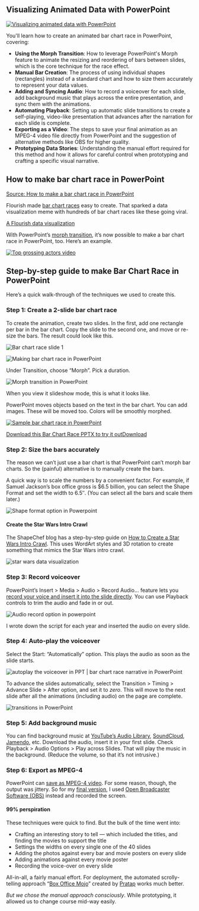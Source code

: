 ## Visualizing Animated Data with PowerPoint

[![Visualizing animated data with PowerPoint](https://i.ytimg.com/vi_webp/umHlPDFVWr0/sddefault.webp)](https://youtu.be/umHlPDFVWr0)

You'll learn how to create an animated bar chart race in PowerPoint, covering:

- **Using the Morph Transition**: How to leverage PowerPoint's Morph feature to animate the resizing and reordering of bars between slides, which is the core technique for the race effect.
- **Manual Bar Creation**: The process of using individual shapes (rectangles) instead of a standard chart and how to size them accurately to represent your data values.
- **Adding and Syncing Audio**: How to record a voiceover for each slide, add background music that plays across the entire presentation, and sync them with the animations.
- **Automating Playback**: Setting up automatic slide transitions to create a self-playing, video-like presentation that advances after the narration for each slide is complete.
- **Exporting as a Video**: The steps to save your final animation as an MPEG-4 video file directly from PowerPoint and the suggestion of alternative methods like OBS for higher quality.
- **Prototyping Data Stories**: Understanding the manual effort required for this method and how it allows for careful control when prototyping and crafting a specific visual narrative.

## How to make bar chart race in PowerPoint

[Source: How to make a bar chart race in PowerPoint](https://blog.gramener.com/bar-chart-race-in-powerpoint/)

Flourish made [bar chart races](https://app.flourish.studio/@flourish/bar-chart-race) easy to create. That sparked a data visualization meme with hundreds of bar chart races like these going viral.

[A Flourish data visualization](https://flourish.studio/?utm_source=showcase&utm_campaign=visualisation/496212)

With PowerPoint’s [morph transition](https://support.office.com/en-us/article/Use-the-Morph-transition-in-PowerPoint-8DD1C7B2-B935-44F5-A74C-741D8D9244EA), it’s now possible to make a bar chart race in PowerPoint, too. Here’s an example.

[![Top grossing actors video](https://i.ytimg.com/vi/nqVVyOLUfa0/0.jpg)](https://youtu.be/nqVVyOLUfa0)

## Step-by-step guide to make Bar Chart Race in PowerPoint

Here’s a quick walk-through of the techniques we used to create this.

### Step 1: Create a 2-slide bar chart race

To create the animation, create two slides. In the first, add one rectangle per bar in the bar chart. Copy the slide to the second one, and move or re-size the bars. The result could look like this.

![Bar chart race slide 1](https://blog.gramener.com/wp-content/uploads/2019/07/Slide1-1024x576.png)

![Making bar chart race in PowerPoint](https://blog.gramener.com/wp-content/uploads/2019/07/Slide2-1024x576.png)

Under Transition, choose “Morph”. Pick a duration.

![Morph transition in PowerPoint](https://blog.gramener.com/wp-content/uploads/2019/07/image.png)

When you view it slideshow mode, this is what it looks like.

PowerPoint moves objects based on the text in the bar chart. You can add images. These will be moved too. Colors will be smoothly morphed.

[![Sample bar chart race in PowerPoint](https://i.ytimg.com/vi/uGQ0_opjmQE/0.jpg)](https://youtu.be/uGQ0_opjmQE)

[Download this Bar Chart Race PPTX to try it out](https://blog.gramener.com/wp-content/uploads/2019/07/tutorial-2.pptx)[Download](https://blog.gramener.com/wp-content/uploads/2019/07/tutorial-2.pptx)

### Step 2: Size the bars accurately

The reason we can’t just use a bar chart is that PowerPoint can’t morph bar charts. So the (painful) alternative is to manually create the bars.

A quick way is to scale the numbers by a convenient factor. For example, if Samuel Jackson’s box office gross is $6.5 billion, you can select the Shape Format and set the width to 6.5″. (You can select all the bars and scale them later.)

![Shape format option in Powerpoint](https://blog.gramener.com/wp-content/uploads/2019/07/image-1.png)

#### Create the Star Wars Intro Crawl

The ShapeChef blog has a step-by-step guide on [How to Create a Star Wars Intro Crawl](https://www.shapechef.com/blog/star-wars-intro-crawl-in-powerpoint-2013). This uses WordArt styles and 3D rotation to create something that mimics the Star Wars intro crawl.

![star wars data visualization](https://blog.gramener.com/wp-content/uploads/2019/07/star-wars-intro-crawl.jpg)

### Step 3: Record voiceover

PowerPoint’s Insert > Media > Audio > Record Audio… feature lets you [record your voice and insert it into the slide directly](https://support.office.com/en-us/article/Add-or-delete-audio-in-your-PowerPoint-presentation-C3B2A9FD-2547-41D9-9182-3DFAA58F1316). You can use Playback controls to trim the audio and fade in or out.

![Audio record option in powerpoint](https://blog.gramener.com/wp-content/uploads/2019/07/image-2.png)

I wrote down the script for each year and inserted the audio on every slide.

### Step 4: Auto-play the voiceover

Select the Start: “Automatically” option. This plays the audio as soon as the slide starts.

![autoplay the voiceover in PPT | bar chart race narrative in PowerPoint](https://blog.gramener.com/wp-content/uploads/2019/07/image-3.png)

To advance the slides automatically, select the Transition > Timing > Advance Slide > After option, and set it to _zero_. This will move to the next slide after all the animations (including audio) on the page are complete.

![transitions in PowerPoint](https://blog.gramener.com/wp-content/uploads/2019/07/image-5.png)

### Step 5: Add background music

You can find background music at [YouTube’s Audio Library](https://www.youtube.com/audiolibrary/music), [SoundCloud](https://soundcloud.com/), [Jamendo](https://www.jamendo.com/), etc. Download the audio, insert it in your first slide. Check Playback > Audio Options > Play across Slides. That will play the music in the background. (Reduce the volume, so that it’s not intrusive.)

### Step 6: Export as MPEG-4

PowerPoint can [save as MPEG-4 video](https://support.office.com/en-us/article/Save-a-presentation-as-a-movie-file-or-MP4-4e1ebcc1-f46b-47b6-922a-bac76c4a5691). For some reason, though, the output was jittery. So for my [final version](https://youtu.be/nqVVyOLUfa0), I used [Open Broadcaster Software (OBS)](https://obsproject.com/) instead and recorded the screen.

#### 99% perspiration

These techniques were quick to find. But the bulk of the time went into:

- Crafting an interesting story to tell — which included the titles, and finding the movies to support the title
- Settings the widths on every single one of the 40 slides
- Adding the photos against every bar and movie posters on every slide
- Adding animations against every movie poster
- Recording the voice-over on every slide

All-in-all, a fairly manual effort. For deployment, the automated scrolly-telling approach “[Box Office Mojo](https://gramener.com/enumter/box-office-mojo-actors/)” created by [Pratap](https://twitter.com/PratapVardhan) works much better.

_But we chose the manual approach consciously_. While prototyping, it allowed us to change course mid-way easily.
